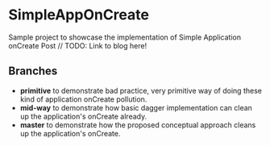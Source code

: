 # SimpleAppOnCreate
Sample project to showcase the implementation of Simple Application onCreate Post
// TODO: Link to blog here!

## Branches
- **primitive** to demonstrate bad practice, very primitive way of doing these kind of application onCreate pollution.
- **mid-way** to demonstrate how basic dagger implementation can clean up the application's onCreate already.
- **master** to demonstrate how the proposed conceptual approach cleans up the application's onCreate.